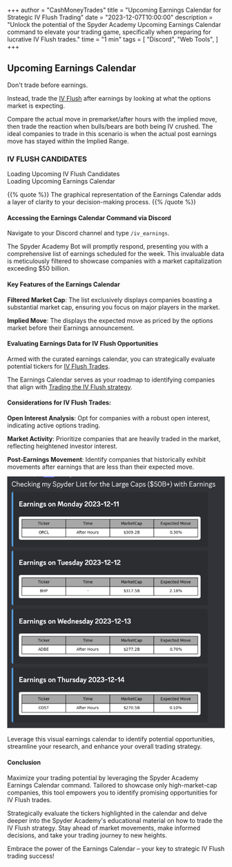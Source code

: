 +++
author = "CashMoneyTrades"
title = "Upcoming Earnings Calendar for Strategic IV Flush Trading"
date = "2023-12-07T10:00:00"
description = "Unlock the potential of the Spyder Academy Upcoming Earnings Calendar command to elevate your trading game, specifically when preparing for lucrative IV Flush trades."
time = "1 min"
tags = [
   "Discord",
   "Web Tools",
]
+++


## Upcoming Earnings Calendar

Don't trade before earnings.  

Instead, trade the [IV Flush](/education/how-to-trade-the-iv-flush-strategy/) after earnings by looking at what the options market is expecting. 

Compare the actual move in premarket/after hours with the implied move, then trade the reaction when bulls/bears are both being IV crushed.  The ideal companies to trade in this scenario is when the actual post earnings move has stayed within the Implied Range.

### IV FLUSH CANDIDATES

<div class="container p-0 m-0 fs-6">
   <div class="row" id="ivflushCalendar">
      <div class="card shadow p-5">
       Loading Upcoming IV Flush Candidates
       </div>
   </div>
   <div class="row" id="earningsCalendar">
      <div class="card shadow p-5">
       Loading Upcoming Earnings Calendar
       </div>
   </div>
</div>

<script>
   $(document).ready(function() {
      userTrades = new Trades();
      userTrades.fetchEarningsCalendar();
   });
</script>

{{% quote %}}
   The graphical representation of the Earnings Calendar adds a layer of clarity to your decision-making process.
{{% /quote %}}

#### Accessing the Earnings Calendar Command via Discord
Navigate to your Discord channel and type `/iv_earnings`. 

The Spyder Academy Bot will promptly respond, presenting you with a comprehensive list of earnings scheduled for the week. This invaluable data is meticulously filtered to showcase companies with a market capitalization exceeding $50 billion.

#### Key Features of the Earnings Calendar
**Filtered Market Cap**: The list exclusively displays companies boasting a substantial market cap, ensuring you focus on major players in the market.

**Implied Move**: The displays the expected move as priced by the options market before their Earnings announcement.

#### Evaluating Earnings Data for IV Flush Opportunities
Armed with the curated earnings calendar, you can strategically evaluate potential tickers for [IV Flush Trades](/education/how-to-trade-the-iv-flush-strategy/). 

The Earnings Calendar serves as your roadmap to identifying companies that align with [Trading the IV Flush strategy](/education/how-to-trade-the-iv-flush-strategy/).

#### Considerations for IV Flush Trades:
**Open Interest Analysis**: Opt for companies with a robust open interest, indicating active options trading.

**Market Activity**: Prioritize companies that are heavily traded in the market, reflecting heightened investor interest.

**Post-Earnings Movement**: Identify companies that historically exhibit movements after earnings that are less than their expected move.

![Earnings Calendar](images/earnings.png)

Leverage this visual earnings calendar to identify potential opportunities, streamline your research, and enhance your overall trading strategy.

#### Conclusion
Maximize your trading potential by leveraging the Spyder Academy Earnings Calendar command. Tailored to showcase only high-market-cap companies, this tool empowers you to identify promising opportunities for IV Flush trades.

Strategically evaluate the tickers highlighted in the calendar and delve deeper into the Spyder Academy's educational material on how to trade the IV Flush strategy. Stay ahead of market movements, make informed decisions, and take your trading journey to new heights.

Embrace the power of the Earnings Calendar – your key to strategic IV Flush trading success!
